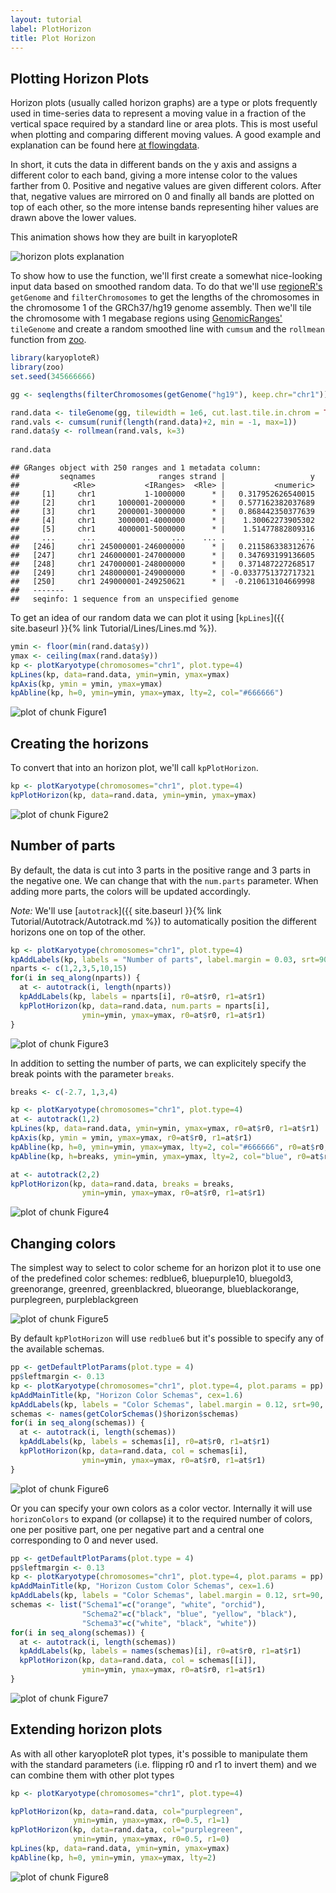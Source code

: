 ```yaml
---
layout: tutorial
label: PlotHorizon
title: Plot Horizon
---
```





## Plotting Horizon Plots

Horizon plots (usually called horizon graphs) are a type or plots frequently 
used in time-series data to represent a moving value in a fraction of the 
vertical space required by a standard line or area plots. This is most 
useful when plotting and comparing different moving values. A good example 
and explanation can be found here [at flowingdata](https://flowingdata.com/2015/07/02/changing-price-of-food-items-and-horizon-graphs/).

In short, it cuts the data in different bands on the y axis and assigns a 
different color to each band, giving a more intense color to the values 
farther from 0. Positive and negative values are given different colors. After 
that, negative values are mirrored on 0 and finally all bands are plotted on top
of each other, so the more intense bands representing hiher values are drawn 
above the lower values.

This animation shows how they are built in karyoploteR

![horizon plots explanation](/karyoploter_tutorial/Tutorial/PlotHorizon/horizon.animation.optimized.gif)


To show how to use the function, we'll first create a somewhat nice-looking 
input data based on smoothed random data. To do that we'll use 
[regioneR's](https://bioconductor.org/packages/regioneR/) 
`getGenome` and `filterChromosomes` to get the lengths of the chromosomes in the
chromosome 1 of the GRCh37/hg19 genome assembly. Then we'll tile the chromosome
with 1 megabase regions using 
[GenomicRanges'](http://bioconductor.org/packages/GenomicRanges/) `tileGenome` 
and create a random smoothed line with `cumsum` and the `rollmean` function
from [zoo](https://CRAN.R-project.org/package=zoo).




```r
library(karyoploteR)
library(zoo)
set.seed(345666666)

gg <- seqlengths(filterChromosomes(getGenome("hg19"), keep.chr="chr1"))

rand.data <- tileGenome(gg, tilewidth = 1e6, cut.last.tile.in.chrom = TRUE)
rand.vals <- cumsum(runif(length(rand.data)+2, min = -1, max=1))
rand.data$y <- rollmean(rand.vals, k=3)
 
rand.data
```

```
## GRanges object with 250 ranges and 1 metadata column:
##         seqnames              ranges strand |                   y
##            <Rle>           <IRanges>  <Rle> |           <numeric>
##     [1]     chr1           1-1000000      * |   0.317952626540015
##     [2]     chr1     1000001-2000000      * |   0.577162382037689
##     [3]     chr1     2000001-3000000      * |   0.868442350377639
##     [4]     chr1     3000001-4000000      * |    1.30062273905302
##     [5]     chr1     4000001-5000000      * |    1.51477882809316
##     ...      ...                 ...    ... .                 ...
##   [246]     chr1 245000001-246000000      * |   0.211586338312676
##   [247]     chr1 246000001-247000000      * |   0.347693199136605
##   [248]     chr1 247000001-248000000      * |   0.371487227268517
##   [249]     chr1 248000001-249000000      * | -0.0337751372717321
##   [250]     chr1 249000001-249250621      * |  -0.210613104669998
##   -------
##   seqinfo: 1 sequence from an unspecified genome
```

To get an idea of our random data we can plot it using 
[`kpLines`]({{ site.baseurl }}{% link Tutorial/Lines/Lines.md %}).


```r
ymin <- floor(min(rand.data$y))
ymax <- ceiling(max(rand.data$y))
kp <- plotKaryotype(chromosomes="chr1", plot.type=4)
kpLines(kp, data=rand.data, ymin=ymin, ymax=ymax)
kpAxis(kp, ymin = ymin, ymax=ymax)
kpAbline(kp, h=0, ymin=ymin, ymax=ymax, lty=2, col="#666666")
```

![plot of chunk Figure1](images//Figure1-1.png)

## Creating the horizons

To convert that into an horizon plot, we'll call `kpPlotHorizon`.


```r
kp <- plotKaryotype(chromosomes="chr1", plot.type=4)
kpPlotHorizon(kp, data=rand.data, ymin=ymin, ymax=ymax)
```

![plot of chunk Figure2](images//Figure2-1.png)

## Number of parts

By default, the data is cut into 3 parts in the positive range and 3 parts in 
the negative one. We can change that with the `num.parts` parameter. When adding
more parts, the colors will be updated accordingly.

*Note:* We'll use 
[`autotrack`]({{ site.baseurl }}{% link Tutorial/Autotrack/Autotrack.md %}) 
to automatically position the different horizons one on top of the other.


```r
kp <- plotKaryotype(chromosomes="chr1", plot.type=4)
kpAddLabels(kp, labels = "Number of parts", label.margin = 0.03, srt=90, pos=3)
nparts <- c(1,2,3,5,10,15)
for(i in seq_along(nparts)) {
  at <- autotrack(i, length(nparts))
  kpAddLabels(kp, labels = nparts[i], r0=at$r0, r1=at$r1)
  kpPlotHorizon(kp, data=rand.data, num.parts = nparts[i],
                ymin=ymin, ymax=ymax, r0=at$r0, r1=at$r1)
}
```

![plot of chunk Figure3](images//Figure3-1.png)

In addition to setting the number of parts, we can explicitely specify the 
break points with the parameter `breaks`.



```r
breaks <- c(-2.7, 1,3,4)

kp <- plotKaryotype(chromosomes="chr1", plot.type=4)
at <- autotrack(1,2)
kpLines(kp, data=rand.data, ymin=ymin, ymax=ymax, r0=at$r0, r1=at$r1)
kpAxis(kp, ymin = ymin, ymax=ymax, r0=at$r0, r1=at$r1)
kpAbline(kp, h=0, ymin=ymin, ymax=ymax, lty=2, col="#666666", r0=at$r0, r1=at$r1)
kpAbline(kp, h=breaks, ymin=ymin, ymax=ymax, lty=2, col="blue", r0=at$r0, r1=at$r1)

at <- autotrack(2,2)
kpPlotHorizon(kp, data=rand.data, breaks = breaks,
                ymin=ymin, ymax=ymax, r0=at$r0, r1=at$r1)
```

![plot of chunk Figure4](images//Figure4-1.png)

## Changing colors


The simplest way to select to color scheme for an horizon plot it to use one of 
the predefined color schemes: redblue6, bluepurple10, bluegold3, greenorange, greenred, greenblackred, blueorange, blueblackorange, purplegreen, purpleblackgreen


![plot of chunk Figure5](images//Figure5-1.png)

By default `kpPlotHorizon` will use `redblue6` but it's possible to specify any 
of the available schemas.


```r
pp <- getDefaultPlotParams(plot.type = 4)
pp$leftmargin <- 0.13
kp <- plotKaryotype(chromosomes="chr1", plot.type=4, plot.params = pp)
kpAddMainTitle(kp, "Horizon Color Schemas", cex=1.6)
kpAddLabels(kp, labels = "Color Schemas", label.margin = 0.12, srt=90, pos=3, cex=1.2)
schemas <- names(getColorSchemas()$horizon$schemas)
for(i in seq_along(schemas)) {
  at <- autotrack(i, length(schemas))
  kpAddLabels(kp, labels = schemas[i], r0=at$r0, r1=at$r1)
  kpPlotHorizon(kp, data=rand.data, col = schemas[i],
                ymin=ymin, ymax=ymax, r0=at$r0, r1=at$r1)
}
```

![plot of chunk Figure6](images//Figure6-1.png)

Or you can specify your own colors as a color vector. Internally it will use
`horizonColors` to expand (or collapse) it to the required number of colors, 
one per positive part, one per negative part and a central one corresponding 
to 0 and never used.


```r
pp <- getDefaultPlotParams(plot.type = 4)
pp$leftmargin <- 0.13
kp <- plotKaryotype(chromosomes="chr1", plot.type=4, plot.params = pp)
kpAddMainTitle(kp, "Horizon Custom Color Schemas", cex=1.6)
kpAddLabels(kp, labels = "Color Schemas", label.margin = 0.12, srt=90, pos=3, cex=1.2)
schemas <- list("Schema1"=c("orange", "white", "orchid"),
                "Schema2"=c("black", "blue", "yellow", "black"),
                "Schema3"=c("white", "black", "white"))
for(i in seq_along(schemas)) {
  at <- autotrack(i, length(schemas))
  kpAddLabels(kp, labels = names(schemas)[i], r0=at$r0, r1=at$r1)
  kpPlotHorizon(kp, data=rand.data, col = schemas[[i]],
                ymin=ymin, ymax=ymax, r0=at$r0, r1=at$r1)
}
```

![plot of chunk Figure7](images//Figure7-1.png)

## Extending horizon plots

As with all other karyoploteR plot types, it's possible to manipulate them with
the standard parameters (i.e. flipping r0 and r1 to invert them) and we can 
combine them with other plot types


```r
kp <- plotKaryotype(chromosomes="chr1", plot.type=4)

kpPlotHorizon(kp, data=rand.data, col="purplegreen", 
              ymin=ymin, ymax=ymax, r0=0.5, r1=1)
kpPlotHorizon(kp, data=rand.data, col="purplegreen", 
              ymin=ymin, ymax=ymax, r0=0.5, r1=0)
kpLines(kp, data=rand.data, ymin=ymin, ymax=ymax)
kpAbline(kp, h=0, ymin=ymin, ymax=ymax, lty=2)
```

![plot of chunk Figure8](images//Figure8-1.png)






